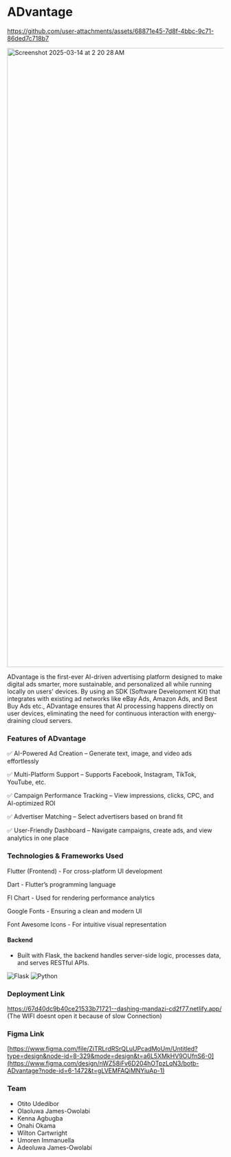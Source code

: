 # **ADvantage**

https://github.com/user-attachments/assets/68871e45-7d8f-4bbc-9c71-86ded7c718b7

<img width="1440" alt="Screenshot 2025-03-14 at 2 20 28 AM" src="https://github.com/user-attachments/assets/d5cde4dc-cb4f-4112-8691-5b1de969f314" />


ADvantage is the first-ever AI-driven advertising platform designed to make digital ads smarter, more sustainable, and personalized all while running locally on users' devices. By using an SDK (Software Development Kit) that integrates with existing ad networks like eBay Ads, Amazon Ads, and Best Buy Ads etc., ADvantage ensures that AI processing happens directly on user devices, eliminating the need for continuous interaction with energy-draining cloud servers.


### Features of ADvantage
✅ AI-Powered Ad Creation – Generate text, image, and video ads effortlessly

✅ Multi-Platform Support – Supports Facebook, Instagram, TikTok, YouTube, etc.

✅ Campaign Performance Tracking – View impressions, clicks, CPC, and AI-optimized ROI

✅ Advertiser Matching – Select advertisers based on brand fit 

✅ User-Friendly Dashboard – Navigate campaigns, create ads, and view analytics in one place

### Technologies & Frameworks Used 
Flutter (Frontend) - For cross-platform UI development 

Dart - Flutter’s programming language 

Fl Chart - Used for rendering performance analytics 

Google Fonts - Ensuring a clean and modern UI 

Font Awesome Icons - For intuitive visual representation
 #### Backend
   
   * Built with Flask, the backend handles server-side logic, processes data, and serves RESTful APIs.
     
  ![Flask](https://img.shields.io/badge/flask-%23039BE5.svg?style=for-the-badge&logo=flask)      ![Python](https://img.shields.io/badge/python-3670A0?style=for-the-badge&logo=python&logoColor=ffdd54)

### Deployment Link
https://67d40dc9b40ce21533b71721--dashing-mandazi-cd2f77.netlify.app/ (The WIFI doesnt open it because of slow Connection)

### Figma Link
[https://www.figma.com/file/ZiTRLrdRSrQLuUPcadMoUm/Untitled?type=design&node-id=8-329&mode=design&t=a6L5XMkHV9OUfnS6-0](https://www.figma.com/design/nWZ58iFv6D204hOTpzLqN3/botb-ADvantage?node-id=6-1472&t=gLVEMFAQiMNYiuAp-1)

### Team
- Otito Udedibor
- Olaoluwa James-Owolabi
- Kenna Agbugba
- Onahi Okama
- Wilton Cartwright
- Umoren Immanuella
- Adeoluwa James-Owolabi
